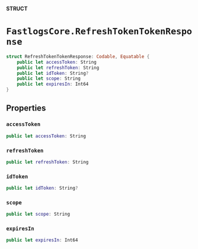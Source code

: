 **STRUCT**

# `FastlogsCore.RefreshTokenTokenResponse`

```swift
struct RefreshTokenTokenResponse: Codable, Equatable {
    public let accessToken: String
    public let refreshToken: String
    public let idToken: String?
    public let scope: String
    public let expiresIn: Int64
}
```

## Properties

### `accessToken`

```swift
public let accessToken: String
```

### `refreshToken`

```swift
public let refreshToken: String
```

### `idToken`

```swift
public let idToken: String?
```

### `scope`

```swift
public let scope: String
```

### `expiresIn`

```swift
public let expiresIn: Int64
```
